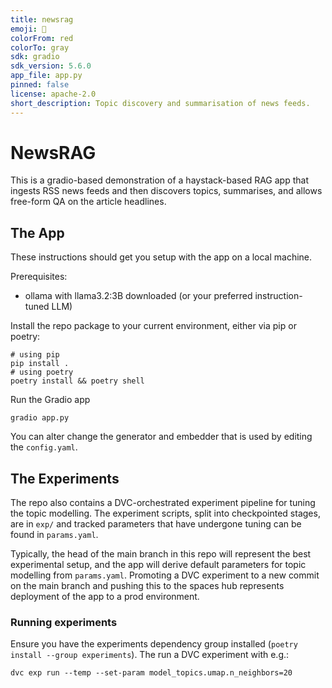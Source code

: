 ```yaml
---
title: newsrag
emoji: 👀
colorFrom: red
colorTo: gray
sdk: gradio
sdk_version: 5.6.0
app_file: app.py
pinned: false
license: apache-2.0
short_description: Topic discovery and summarisation of news feeds.
---
```

# NewsRAG

This is a gradio-based demonstration of a haystack-based RAG app that ingests RSS news feeds and then discovers topics, summarises, and allows free-form QA on the article headlines.

## The App

These instructions should get you setup with the app on a local machine.

Prerequisites:

 - ollama with llama3.2:3B downloaded (or your preferred instruction-tuned LLM)

Install the repo package to your current environment, either via pip or poetry:

```
# using pip
pip install .
# using poetry
poetry install && poetry shell
```

Run the Gradio app

```
gradio app.py
```

You can alter change the generator and embedder that is used by editing the `config.yaml`.

## The Experiments

The repo also contains a DVC-orchestrated experiment pipeline for tuning the topic
modelling. The experiment scripts, split into checkpointed stages, are in `exp/` and 
tracked parameters that have undergone tuning can be found in `params.yaml`.

Typically, the head of the main branch in this repo will represent the best experimental 
setup, and the app will derive default parameters for topic modelling from `params.yaml`.
Promoting a DVC experiment to a new commit on the main branch and pushing this to 
the spaces hub represents deployment of the app to a prod environment.

### Running experiments

Ensure you have the experiments dependency group installed (`poetry install --group experiments`).
The run a DVC experiment with e.g.:

```
dvc exp run --temp --set-param model_topics.umap.n_neighbors=20
```